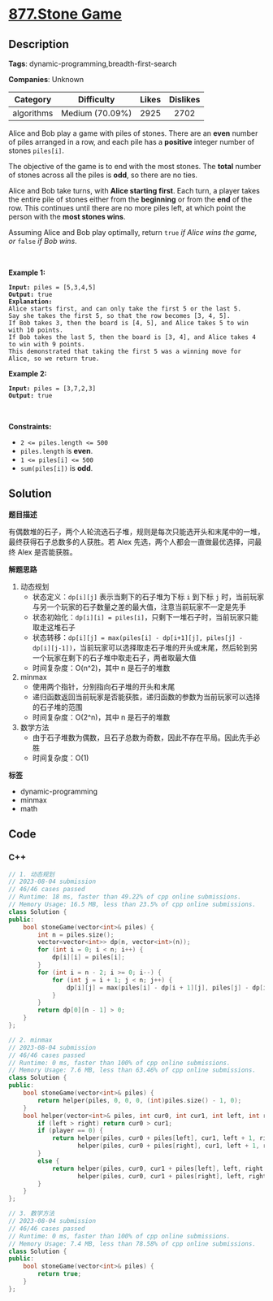 # [877.Stone Game](https://leetcode.com/problems/stone-game/description/)

## Description

**Tags**: dynamic-programming,breadth-first-search

**Companies**: Unknown

|  Category  |   Difficulty    | Likes | Dislikes |
| :--------: | :-------------: | :---: | :------: |
| algorithms | Medium (70.09%) | 2925  |   2702   |

<p>Alice and Bob play a game with piles of stones. There are an <strong>even</strong> number of piles arranged in a row, and each pile has a <strong>positive</strong> integer number of stones <code>piles[i]</code>.</p>
<p>The objective of the game is to end with the most stones. The <strong>total</strong> number of stones across all the piles is <strong>odd</strong>, so there are no ties.</p>
<p>Alice and Bob take turns, with <strong>Alice starting first</strong>. Each turn, a player takes the entire pile of stones either from the <strong>beginning</strong> or from the <strong>end</strong> of the row. This continues until there are no more piles left, at which point the person with the <strong>most stones wins</strong>.</p>
<p>Assuming Alice and Bob play optimally, return <code>true</code><em> if Alice wins the game, or </em><code>false</code><em> if Bob wins</em>.</p>
<p>&nbsp;</p>
<p><strong class="example">Example 1:</strong></p>
<pre><code><strong>Input:</strong> piles = [5,3,4,5]
<strong>Output:</strong> true
<strong>Explanation:</strong>
Alice starts first, and can only take the first 5 or the last 5.
Say she takes the first 5, so that the row becomes [3, 4, 5].
If Bob takes 3, then the board is [4, 5], and Alice takes 5 to win with 10 points.
If Bob takes the last 5, then the board is [3, 4], and Alice takes 4 to win with 9 points.
This demonstrated that taking the first 5 was a winning move for Alice, so we return true.</code></pre>
<p><strong class="example">Example 2:</strong></p>
<pre><code><strong>Input:</strong> piles = [3,7,2,3]
<strong>Output:</strong> true</code></pre>
<p>&nbsp;</p>
<p><strong>Constraints:</strong></p>
<ul>
  <li><code>2 &lt;= piles.length &lt;= 500</code></li>
  <li><code>piles.length</code> is <strong>even</strong>.</li>
  <li><code>1 &lt;= piles[i] &lt;= 500</code></li>
  <li><code>sum(piles[i])</code> is <strong>odd</strong>.</li>
</ul>

## Solution

**题目描述**

有偶数堆的石子，两个人轮流选石子堆，规则是每次只能选开头和末尾中的一堆，最终获得石子总数多的人获胜。若 Alex 先选，两个人都会一直做最优选择，问最终 Alex 是否能获胜。

**解题思路**

1. 动态规划
   - 状态定义：`dp[i][j]` 表示当剩下的石子堆为下标 `i` 到下标 `j` 时，当前玩家与另一个玩家的石子数量之差的最大值，注意当前玩家不一定是先手
   - 状态初始化：`dp[i][i] = piles[i]`，只剩下一堆石子时，当前玩家只能取走这堆石子
   - 状态转移：`dp[i][j] = max(piles[i] - dp[i+1][j], piles[j] - dp[i][j-1])`，当前玩家可以选择取走石子堆的开头或末尾，然后轮到另一个玩家在剩下的石子堆中取走石子，两者取最大值
   - 时间复杂度：O(n^2)，其中 n 是石子的堆数
2. minmax
   - 使用两个指针，分别指向石子堆的开头和末尾
   - 递归函数返回当前玩家是否能获胜，递归函数的参数为当前玩家可以选择的石子堆的范围
   - 时间复杂度：O(2^n)，其中 n 是石子的堆数
3. 数学方法
   - 由于石子堆数为偶数，且石子总数为奇数，因此不存在平局。因此先手必胜
   - 时间复杂度：O(1)

**标签**

- dynamic-programming
- minmax
- math

<!-- code start -->
## Code

### C++

```cpp
// 1. 动态规划
// 2023-08-04 submission
// 46/46 cases passed
// Runtime: 18 ms, faster than 49.22% of cpp online submissions.
// Memory Usage: 16.5 MB, less than 23.5% of cpp online submissions.
class Solution {
public:
    bool stoneGame(vector<int>& piles) {
        int n = piles.size();
        vector<vector<int>> dp(n, vector<int>(n));
        for (int i = 0; i < n; i++) {
            dp[i][i] = piles[i];
        }
        for (int i = n - 2; i >= 0; i--) {
            for (int j = i + 1; j < n; j++) {
                dp[i][j] = max(piles[i] - dp[i + 1][j], piles[j] - dp[i][j - 1]);
            }
        }
        return dp[0][n - 1] > 0;
    }
};
```

```cpp
// 2. minmax
// 2023-08-04 submission
// 46/46 cases passed
// Runtime: 0 ms, faster than 100% of cpp online submissions.
// Memory Usage: 7.6 MB, less than 63.46% of cpp online submissions.
class Solution {
public:
    bool stoneGame(vector<int>& piles) {
        return helper(piles, 0, 0, 0, (int)piles.size() - 1, 0);
    }
    bool helper(vector<int>& piles, int cur0, int cur1, int left, int right, int player) {
        if (left > right) return cur0 > cur1;
        if (player == 0) {
            return helper(piles, cur0 + piles[left], cur1, left + 1, right, 1) ||
                   helper(piles, cur0 + piles[right], cur1, left + 1, right, 1);
        }
        else {
            return helper(piles, cur0, cur1 + piles[left], left, right - 1, 0) ||
                   helper(piles, cur0, cur1 + piles[right], left, right - 1, 0);
        }
    }
};
```

```cpp
// 3. 数学方法
// 2023-08-04 submission
// 46/46 cases passed
// Runtime: 0 ms, faster than 100% of cpp online submissions.
// Memory Usage: 7.4 MB, less than 78.58% of cpp online submissions.
class Solution {
public:
    bool stoneGame(vector<int>& piles) {
        return true;
    }
};
```

<!-- code end -->
